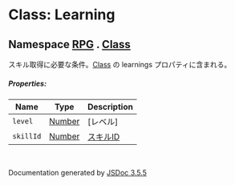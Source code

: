 # Class: Learning

## Namespace [RPG](RPG.md) . [Class](RPG.Class.md)

スキル取得に必要な条件。[Class](RPG.Class.md) の learnings プロパティに含まれる。

##### Properties:

| Name | Type | Description |
| --- | --- | --- |
| `level` | [Number](Number.md) | [レベル] |
| `skillId` | [Number](Number.md) | [スキルID](RPG.Skill.md#スキルid) |

 <br>

  Documentation generated by [JSDoc 3.5.5](https://github.com/jsdoc3/jsdoc)
